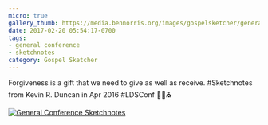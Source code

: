 ```yaml
---
micro: true
gallery_thumb: https://media.bennorris.org/images/gospelsketcher/general-conference/apr-2016/apr-16-1-duncan.jpg
date: 2017-02-20 05:54:17-0700
tags:
- general conference
- sketchnotes
category: Gospel Sketcher
---
```


Forgiveness is a gift that we need to give as well as receive. #Sketchnotes from Kevin R. Duncan in Apr 2016 #LDSConf ✍🏼⛪️

[![General Conference Sketchnotes](https://media.bennorris.org/images/gospelsketcher/general-conference/apr-2016/apr-16-1-duncan.jpg)](https://media.bennorris.org/images/gospelsketcher/general-conference/apr-2016/apr-16-1-duncan.jpg)
